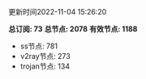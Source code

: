 更新时间2022-11-04 15:26:20

**总订阅: 73**
**总节点: 2078**
**有效节点: 1188**
- ss节点: 781
- v2ray节点: 273
- trojan节点: 134
